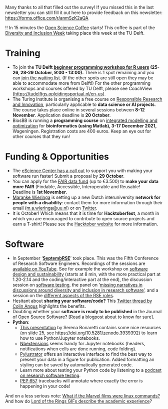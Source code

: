 Many thanks to all that filled out the survey!
If you missed this in the last newsletter you can still fill it out here to provide feedback on this newsletter: https://forms.office.com/r/anmSzK2aQA

!! In 15 minutes the [Open Science Coffee](osc-delft.github.io/events) starts! This coffee is part of the [Diversity and Inclusion Week](https://www.tudelft.nl/en/about-tu-delft/strategy/strategy-documents-tu-delft/diversity-policy/diversity-inclusion-week) taking place this week at the TU Delft.


# Training
* To join the **TU Delft [beginner programming workshop for R users](https://www.tudelft.nl/en/library/research-data-management/r/training-events/training-for-researchers/data-carpentry-workshop) (25-26, 28-29 October, 9:00 - 13:00).** 
There is 1 spot remaining and you can [join the waiting list](https://www.eventbrite.com/e/data-carpentry-for-social-sciences-online-25-26-28-29-october-tickets-178855841637). 
(If the other spots are still open they may be able to accommodate more from Delft!) 
For the other programming workshops and courses offered by TU Delft, please see CoachView (https://tudelftgs.opleidingsportaal.nl/en-us). 
* The Turing Institute is organising a free course on [Responsible Research and Innovation](https://www.eventsforce.net/turingevents/frontend/reg/thome.csp?pageID=43818&eventID=134), particularly applicable to **data science or AI projects**. 
The course takes place online in several sessions between **8-12 November**. 
Application deadline is **20 October**. 
* BiosBB is running a **programming course** on [integrated modelling and optimization](https://www.biosb.nl/archive-courses/imocourse-2021/) for **bioinformatics (using Matlab), 3-17 December 2021,** Wageningen. 
Registration costs are 400 euros. 
Keep an eye out for other courses that they run!

# Funding & Opportunities
* The [eScience Center has a call out](https://www.esciencecenter.nl/calls-for-proposals/open-call-for-small-scale-initiatives-in-software-performance-optimization/) to support you with making your software run faster! 
Submit a proposal by **29 October**.
* You can apply for the [FAIR data fund](https://data.4tu.nl/info/en/about-your-data/fair-data-fund) (up to €3.500) to **make your data more FAIR** (Findable, Accessible, Interoperable and Reusable!  
Deadline is **1st November**. 
* [Maranke Wieringa](https://www.uu.nl/staff/MAWieringa) is setting up a new Dutch interuniversity **network for people with a disability**: contact them for more information through their email (m.a.wieringa@uu.nl) or on [Twitter](ttps://twitter.com/MarankeWieringa/status/1444206272979554308?). 
* It is October! 
Which means that it is time for **Hacktoberfest**, a month in which you are encouraged to contribute to open source projects and earn a T-shirt! 
Please see the [Hacktober website](https://hacktoberfest.digitalocean.com/) for more information. 

# Software
*	In September ‘**[SeptembRSE](https://septembrse.society-rse.org/)**’ took place. 
This was the Fifth Conference of Research Software Engineers. 
Recordings of the sessions are [available on YouTube](https://www.youtube.com/playlist?list=PL27mQJy8eDHkB1Q9pu8pXpMa1AZtwov6Q). 
See for example the workshop on [software design and sustainability](https://www.youtube.com/watch?v=z_xSsl8iC4g&list=PL27mQJy8eDHkB1Q9pu8pXpMa1AZtwov6Q&index=10) (starts at 8 min, with the more practical part at 1.20-2.14 and the coding/interactive part at the end), the discussion session on [software testing](https://www.youtube.com/watch?v=9084fOirQYo&list=PL27mQJy8eDHkB1Q9pu8pXpMa1AZtwov6Q&index=21), the panel on ‘[missing narratives in discussions around diversity and inclusion in research software](https://youtu.be/tpxCWCTSZUc?t=2014)’, and a session on the [different aspects of the RSE roles](https://youtu.be/beGmYKVNApA).
*	Hesitant about **sharing your software/code?** 
This [Twitter thread by Colin Angus](https://twitter.com/VictimOfMaths/status/1405809689246507010) highlights the benefits.
*	Doubting whether your **software is ready to be published** in the Journal of Open Source Software? 
[Read a blogpost about to know for sure]. 
* **Python**: 
  * [This presentation](https://www.youtube.com/watch?v=QSSgLflyisI&list=PLiX54geLkpPL4brRcYfnekp42PLJi5eEe) by Serena Bonaretti contains some nice resources (on slide 25, see https://doi.org/10.5281/zenodo.3939392) to learn how to use Python/Jupyter notebooks. 
  *	[Nbextensions](https://jupyter-contrib-nbextensions.readthedocs.io/en/latest/) seems handy for Jupyter notebooks (headers, notifications when cells are done running, code folding). 
  *	[Pylustrator](https://pylustrator.readthedocs.io/en/latest/) offers an interactive interface to find the best way to present your data in a figure for publication. Added formatting an styling can be saved by automatically generated code.
  *	Learn more about testing your Python code by listening to a [podcast on research software testing](https://podcastaddict.com/episode/116745171).
  * [PEP 657](https://www.python.org/dev/peps/pep-0657/) tracebacks will annotate where exactly the error is happening in your code! 

And on a less serious note: [What if the Marvel films were linux commands?](https://twitter.com/cooperrc84/status/1445489035376353292) 
And how do [Lord of the Rings GIFs describe the academic experience](https://twitter.com/AndrewBarnas/status/1440361521377280002?s=03)?
